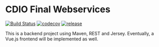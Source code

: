 # CDIO Final Webservices

[![Build Status](https://travis-ci.org/hold12/CDIO_final_webservices.svg?branch=develop)](https://travis-ci.org/hold12/CDIO_final_webservices)
[![codecov](https://codecov.io/gh/hold12/CDIO_final_webservices/branch/develop/graph/badge.svg)](https://codecov.io/gh/hold12/CDIO_final_webservices)
[![release](https://img.shields.io/github/release/hold12/CDIO_final_webservices.svg)](https://github.com/hold12/CDIO_final_webservices/releases)

This is a backend project using Maven, REST and Jersey. Eventually, a Vue.js frontend will be implemented as well.
